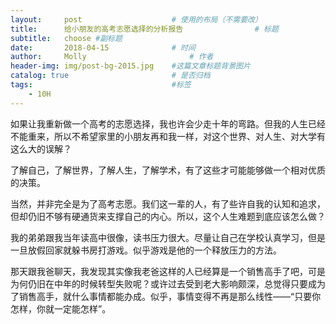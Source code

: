 ```yaml
---
layout:     post   				    # 使用的布局（不需要改）
title:      给小朋友的高考志愿选择的分析报告 				# 标题
subtitle:   choose #副标题
date:       2018-04-15 				# 时间
author:     Molly 						# 作者
header-img: img/post-bg-2015.jpg 	#这篇文章标题背景图片
catalog: true 						# 是否归档
tags:								#标签
    - 10H
---
```


如果让我重新做一个高考的志愿选择，我也许会少走十年的弯路。但我的人生已经不能重来，所以不希望家里的小朋友再和我一样，对这个世界、对人生、对大学有这么大的误解？


了解自己，了解世界，了解人生，了解学术，有了这些才可能能够做一个相对优质的决策。


当然，并非完全是为了高考志愿。我们这一辈的人，有了些许自我的认知和追求，但却仍旧不够有硬通货来支撑自己的内心。所以，这个人生难题到底应该怎么做？


我的弟弟跟我当年读高中很像，读书压力很大。尽量让自己在学校认真学习，但是一旦放假回家就躲书房打游戏。似乎游戏是他的一个释放压力的方法。


那天跟我爸聊天，我发现其实像我老爸这样的人已经算是一个销售高手了吧，可是为何仍旧在中年的时候转型失败呢？或许过去受到老大影响颇深，总觉得只要成为了销售高手，就什么事情都能办成。似乎，事情变得不再是那么线性——“只要你怎样，你就一定能怎样”。
